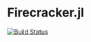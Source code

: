 # Firecracker.jl

[![Build Status](https://travis-ci.org/tanmaykm/Firecracker.jl.png)](https://travis-ci.org/tanmaykm/Firecracker.jl)
